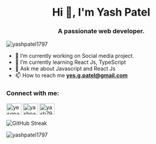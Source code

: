 <h1 align="center">Hi 👋, I'm 
Yash Patel</h1>
<h3 align="center">A passionate web developer.</h3>

<p align="left"> <img src="https://komarev.com/ghpvc/?username=yashpatel1797&label=Profile%20views&color=0e75b6&style=flat" alt="yashpatel1797" /> </p>

- 🔭 I’m currently working on Social media project.
- 🌱 I’m currently learning React Js, TypeScript
- 💬 Ask me about Javascript and React Js
- 📫 How to reach me **yes.g.patel@gmail.com**

<h3 align="left">Connect with me:</h3>
<p align="left">
<a href="https://twitter.com/yesgpatel" target="blank"><img align="center" src="https://raw.githubusercontent.com/rahuldkjain/github-profile-readme-generator/master/src/images/icons/Social/twitter.svg" alt="yesgpatel" height="30" width="40" /></a>
<a href="https://www.linkedin.com/in/yashpatel797/" target="blank"><img align="center" src="https://raw.githubusercontent.com/rahuldkjain/github-profile-readme-generator/master/src/images/icons/Social/linked-in-alt.svg" alt="yashpatel797" height="30" width="40" /></a>
<a href="https://leetcode.com/yash797/" target="blank"><img align="center" src="https://raw.githubusercontent.com/rahuldkjain/github-profile-readme-generator/master/src/images/icons/Social/leet-code.svg" alt="yash797" height="30" width="40" /></a>

![GitHub Streak](https://github-readme-streak-stats.herokuapp.com?user=yashpatel1797&theme=github-dark&date_format=M%20j%5B%2C%20Y%5D)

<p><img align="left" src="https://github-readme-stats.vercel.app/api/top-langs?username=yashpatel1797&show_icons=true&locale=en&theme=aura&layout=compact" alt="yashpatel1797" /></p>
